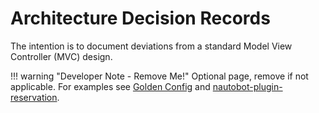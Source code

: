 # Architecture Decision Records

The intention is to document deviations from a standard Model View Controller (MVC) design.

!!! warning "Developer Note - Remove Me!"
    Optional page, remove if not applicable.
    For examples see [Golden Config](https://github.com/nautobot/nautobot-plugin-golden-config/tree/develop/docs/dev/dev_adr.md) and [nautobot-plugin-reservation](https://github.com/networktocode/nautobot-plugin-reservation/blob/develop/docs/dev/dev_adr.md).
